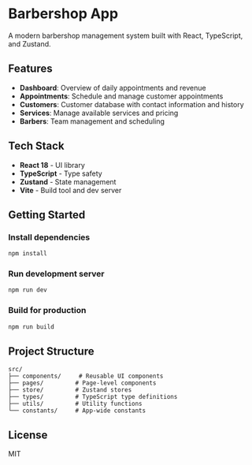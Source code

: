 # Barbershop App

A modern barbershop management system built with React, TypeScript, and Zustand.

## Features

- **Dashboard**: Overview of daily appointments and revenue
- **Appointments**: Schedule and manage customer appointments
- **Customers**: Customer database with contact information and history
- **Services**: Manage available services and pricing
- **Barbers**: Team management and scheduling

## Tech Stack

- **React 18** - UI library
- **TypeScript** - Type safety
- **Zustand** - State management
- **Vite** - Build tool and dev server

## Getting Started

### Install dependencies

```bash
npm install
```

### Run development server

```bash
npm run dev
```

### Build for production

```bash
npm run build
```

## Project Structure

```
src/
├── components/     # Reusable UI components
├── pages/         # Page-level components
├── store/         # Zustand stores
├── types/         # TypeScript type definitions
├── utils/         # Utility functions
└── constants/     # App-wide constants
```

## License

MIT

